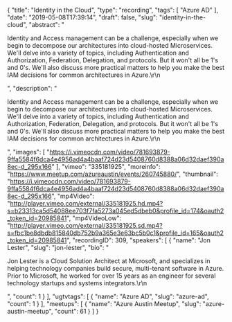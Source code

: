 {
  "title": "Identity in the Cloud",
  "type": "recording",
  "tags": [
    "Azure AD"
  ],
  "date": "2019-05-08T17:39:14",
  "draft": false,
  "slug": "identity-in-the-cloud",
  "abstract": "<p>Identity and Access management can be a challenge, especially when we begin to decompose our architectures into cloud-hosted Microservices. We'll delve into a variety of topics, including Authentication and Authorization, Federation, Delegation, and protocols. But it won't all be 1's and 0's. We'll also discuss more practical matters to help you make the best IAM decisions for common architectures in Azure.\r\n</p>",
  "description": "<p>Identity and Access management can be a challenge, especially when we begin to decompose our architectures into cloud-hosted Microservices. We'll delve into a variety of topics, including Authentication and Authorization, Federation, Delegation, and protocols. But it won't all be 1's and 0's. We'll also discuss more practical matters to help you make the best IAM decisions for common architectures in Azure.\r\n</p>",
  "images": [
    "https://i.vimeocdn.com/video/781693879-9ffa5584f6dca4e4956ad4a4baaf724d23d5408760d8388a06d32daef390a8ec-d_295x166"
  ],
  "vimeo": "335181925",
  "moreinfo": "https://www.meetup.com/azureaustin/events/260745880/",
  "thumbnail": "https://i.vimeocdn.com/video/781693879-9ffa5584f6dca4e4956ad4a4baaf724d23d5408760d8388a06d32daef390a8ec-d_295x166",
  "mp4Video": "http://player.vimeo.com/external/335181925.hd.mp4?s=b23313ca5d54088ee703f7fa5273a045ed5dbeb0&profile_id=174&oauth2_token_id=20985841",
  "mp4VideoLow": "http://player.vimeo.com/external/335181925.sd.mp4?s=fbc1be8dbdb815840db752b9a365e3e63bc5b0c1&profile_id=165&oauth2_token_id=20985841",
  "recordingID": 309,
  "speakers": [
    {
      "name": "Jon Lester",
      "slug": "jon-lester",
      "bio": "<p>Jon Lester is a Cloud Solution Architect at Microsoft, and specializes in helping technology companies build secure, multi-tenant software in Azure. Prior to Microsoft, he worked for over 15 years as an engineer for several technology startups and systems integrators.\r\n</p>",
      "count": 1
    }
  ],
  "ugtvtags": [
    {
      "name": "Azure AD",
      "slug": "azure-ad",
      "count": 1
    }
  ],
  "meetups": [
    {
      "name": "Azure Austin Meetup",
      "slug": "azure-austin-meetup",
      "count": 61
    }
  ]
}